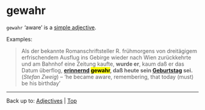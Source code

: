# gewahr

`gewahr` ‘aware’ is a [simple adjective](../../simpleAdjectives.md).

Examples:

> Als der bekannte Romanschriftsteller R. frühmorgens von dreitägigem erfrischendem Ausflug ins Gebirge wieder nach Wien zurückkehrte und am Bahnhof eine Zeitung kaufte, **wurde er**, kaum daß er das Datum überflog, **[erinnernd](../../e/er/erinnernd.md) <mark>gewahr</mark>, daß heute sein [Geburtstag](../../../nouns/g/ge/Geburtstag.md) sei.**  (*Stefan Zweig*) – ‘he became aware, remembering, that today (must) be his birthday’

----

Back up to: [Adjectives](../../index.md) | [Top](../../../index.md)
